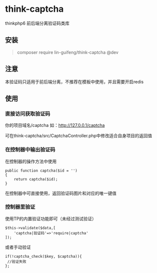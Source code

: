 # think-captcha

thinkphp6 前后端分离验证码类库

## 安装
> composer require lin-guifeng/think-captcha @dev


## 注意

本验证码只适用于前后端分离，不推荐在模板中使用，并且需要开启redis



## 使用

### 直接访问获取验证码

你的项目域名/captcha
如：http://127.0.0.1/captcha

可在think-captcha/src/CaptchaController.php中修改适合自身项目的返回值


### 在控制器中输出验证码

在控制器的操作方法中使用

~~~
public function captcha($id = '')
{
	return captcha($id);
}
~~~
在控制器中可直接使用，返回验证码图片和对应的唯一键值


### 控制器里验证

使用TP的内置验证功能即可（未经过测试验证）
~~~
$this->validate($data,[
    'captcha|验证码'=>'require|captcha'
]);
~~~
或者手动验证
~~~
if(!captcha_check($key, $captcha)){
 //验证失败
};
~~~